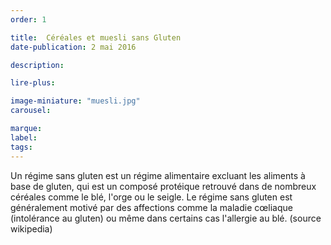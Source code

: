 ```yaml
---
order: 1

title:  Céréales et muesli sans Gluten
date-publication: 2 mai 2016

description: 

lire-plus:

image-miniature: "muesli.jpg"
carousel: 

marque:
label: 
tags: 
---
```


<!--fin-excerpt-->
<!-- ******************************** -->
<!-- **** début contenu détaillé **** -->

Un régime sans gluten est un régime alimentaire excluant les aliments à base de gluten, qui est un composé protéique retrouvé dans de nombreux céréales comme le blé, l'orge ou le seigle. Le régime sans gluten est généralement motivé par des affections comme la maladie cœliaque (intolérance au gluten) ou même dans certains cas l'allergie au blé. 
(source wikipedia)

<!-- **** fin contenu détaillé **** -->
<!-- ****************************** -->



